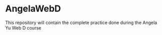 # AngelaWebD
This repository will contain the complete practice done during the Angela Yu Web D course
